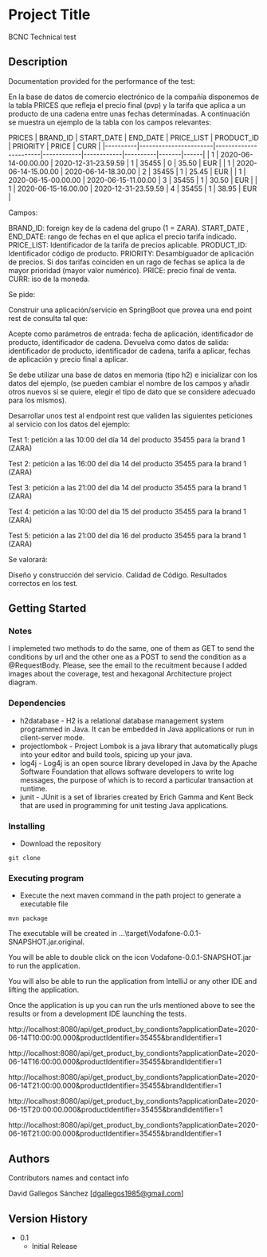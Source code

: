 # Project Title
BCNC Technical test

## Description

Documentation provided for the performance of the test:

En la base de datos de comercio electrónico de la compañía disponemos de la tabla PRICES que refleja el precio final (pvp) y la tarifa que aplica a un producto de una cadena entre unas fechas determinadas. A continuación se muestra un ejemplo de la tabla con los campos relevantes:

PRICES
| BRAND_ID | START_DATE            | END_DATE              | PRICE_LIST | PRODUCT_ID | PRIORITY | PRICE | CURR |
|----------|-----------------------|-----------------------|------------|------------|----------|-------|------|
| 1        | 2020-06-14-00.00.00  | 2020-12-31-23.59.59  | 1          | 35455      | 0        | 35.50 | EUR  |
| 1        | 2020-06-14-15.00.00  | 2020-06-14-18.30.00  | 2          | 35455      | 1        | 25.45 | EUR  |
| 1        | 2020-06-15-00.00.00  | 2020-06-15-11.00.00  | 3          | 35455      | 1        | 30.50 | EUR  |
| 1        | 2020-06-15-16.00.00  | 2020-12-31-23.59.59  | 4          | 35455      | 1        | 38.95 | EUR  |

 
Campos: 
 
BRAND_ID: foreign key de la cadena del grupo (1 = ZARA).
START_DATE , END_DATE: rango de fechas en el que aplica el precio tarifa indicado.
PRICE_LIST: Identificador de la tarifa de precios aplicable.
PRODUCT_ID: Identificador código de producto.
PRIORITY: Desambiguador de aplicación de precios. Si dos tarifas coinciden en un rago de fechas se aplica la de mayor prioridad (mayor valor numérico).
PRICE: precio final de venta.
CURR: iso de la moneda.
 
Se pide:
 
Construir una aplicación/servicio en SpringBoot que provea una end point rest de consulta  tal que:
 
Acepte como parámetros de entrada: fecha de aplicación, identificador de producto, identificador de cadena.
Devuelva como datos de salida: identificador de producto, identificador de cadena, tarifa a aplicar, fechas de aplicación y precio final a aplicar.
 
Se debe utilizar una base de datos en memoria (tipo h2) e inicializar con los datos del ejemplo, (se pueden cambiar el nombre de los campos y añadir otros nuevos si se quiere, elegir el tipo de dato que se considere adecuado para los mismos).
              
Desarrollar unos test al endpoint rest que  validen las siguientes peticiones al servicio con los datos del ejemplo:
                                                                                       
Test 1: petición a las 10:00 del día 14 del producto 35455   para la brand 1 (ZARA)

Test 2: petición a las 16:00 del día 14 del producto 35455   para la brand 1 (ZARA)

Test 3: petición a las 21:00 del día 14 del producto 35455   para la brand 1 (ZARA)

Test 4: petición a las 10:00 del día 15 del producto 35455   para la brand 1 (ZARA)

Test 5: petición a las 21:00 del día 16 del producto 35455   para la brand 1 (ZARA)
 
 
Se valorará:
 
Diseño y construcción del servicio.
Calidad de Código.
Resultados correctos en los test.

## Getting Started

### Notes
I implemeted two methods to do the same, one of them as GET to send the conditions by url and the other one as a POST to send the condition as a @RequestBody.
Please, see the email to the recuitment because I added images about the coverage, test and hexagonal Architecture project diagram.

### Dependencies

* h2database - H2 is a relational database management system programmed in Java. It can be embedded in Java applications or run in client-server mode.
* projectlombok - Project Lombok is a java library that automatically plugs into your editor and build tools, spicing up your java.
* log4j - Log4j is an open source library developed in Java by the Apache Software Foundation that allows software developers to write log messages, the purpose of which is to record a particular transaction at runtime.
* junit - JUnit is a set of libraries created by Erich Gamma and Kent Beck that are used in programming for unit testing Java applications.

### Installing

* Download the repository
```
git clone 
```

### Executing program

* Execute the next maven command in the path project to generate a executable file
```
mvn package
```
The executable will be created in ...\target\Vodafone-0.0.1-SNAPSHOT.jar.original. 

You will be able to double click on the icon Vodafone-0.0.1-SNAPSHOT.jar to run the application.

You will also be able to run the application from IntelliJ or any other IDE and lifting the application.

Once the application is up you can run the urls mentioned above to see the results or from a development IDE launching the tests.


http://localhost:8080/api/get_product_by_condionts?applicationDate=2020-06-14T10:00:00.000&productIdentifier=35455&brandIdentifier=1

http://localhost:8080/api/get_product_by_condionts?applicationDate=2020-06-14T16:00:00.000&productIdentifier=35455&brandIdentifier=1

http://localhost:8080/api/get_product_by_condionts?applicationDate=2020-06-14T21:00:00.000&productIdentifier=35455&brandIdentifier=1

http://localhost:8080/api/get_product_by_condionts?applicationDate=2020-06-15T20:00:00.000&productIdentifier=35455&brandIdentifier=1

http://localhost:8080/api/get_product_by_condionts?applicationDate=2020-06-16T21:00:00.000&productIdentifier=35455&brandIdentifier=1


## Authors

Contributors names and contact info

David Gallegos Sánchez 
[dgallegos1985@gmail.com]

## Version History

* 0.1
    * Initial Release
